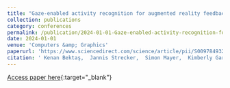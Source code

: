 ```yaml
---
title: "Gaze-enabled activity recognition for augmented reality feedback"
collection: publications
category: conferences
permalink: /publication/2024-01-01-Gaze-enabled-activity-recognition-for-augmented-reality-feedback
date: 2024-01-01
venue: 'Computers &amp; Graphics'
paperurl: 'https://www.sciencedirect.com/science/article/pii/S009784932400044X'
citation: ' Kenan Bektaş,  Jannis Strecker,  Simon Mayer,  Kimberly Garcia, &quot;Gaze-enabled activity recognition for augmented reality feedback.&quot; Computers &amp;amp; Graphics, 2024.'
---
```

[Access paper here](https://www.sciencedirect.com/science/article/pii/S009784932400044X){:target="_blank"}
